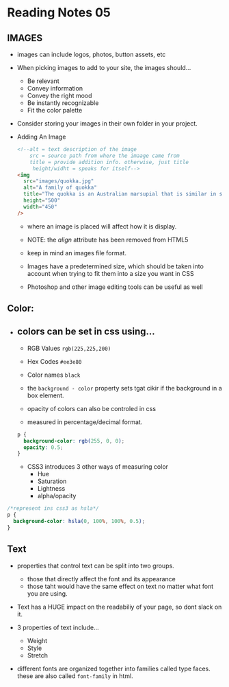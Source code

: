 # Reading Notes 05

## IMAGES

- images can include logos, photos, button assets, etc
- When picking images to add to your site, the images should...

  - Be relevant
  - Convey information
  - Convey the right mood
  - Be instantly recognizable
  - Fit the color palette

- Consider storing your images in their own folder in your project.

- Adding An Image

  ```html
  <!--alt = text description of the image
      src = source path from where the imaage came from
      title = provide addition info. otherwise, just title
       height/widht = speaks for itself-->
  <img
    src="images/quokka.jpg"
    alt="A family of quokka"
    title="The quokka is an Australian marsupial that is similar in size to the domestic cat"
    height="500"
    width="450"
  />
  ```

  - where an image is placed will affect how it is display.
  - NOTE: the _align_ attribute has been removed from HTML5

  - keep in mind an images file format.
  - Images have a predetermined size, which should be taken into account when trying to fit them into a size you want in CSS
  - Photoshop and other image editing tools can be useful as well

## Color:

- ## colors can be set in css using...

  - RGB Values `rgb(225,225,200)`
  - Hex Codes `#ee3e80`
  - Color names `black`

  - the `background - color` property sets tgat cikir if the background in a box element.
  - opacity of colors can also be controled in css
  - measured in percentage/decimal format.

  ```css
  p {
    background-color: rgb(255, 0, 0);
    opacity: 0.5;
  }
  ```

  - CSS3 introduces 3 other ways of measuring color
    - Hue
    - Saturation
    - Lightness
    - alpha/opacity

```css
/*represent ins css3 as hsla*/
p {
  background-color: hsla(0, 100%, 100%, 0.5);
}
```

## Text

- properties that control text can be split into two groups.

  - those that directly affect the font and its appearance
  - those taht would have the same effect on text no matter what font you are using.

- Text has a HUGE impact on the readabiliy of your page, so dont slack on it.

- 3 properties of text include...
  - Weight
  - Style
  - Stretch
- different fonts are organized together into families called type faces. these are also called `font-family` in html.
